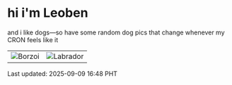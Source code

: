 # hi i'm Leoben

and i like dogs—so have some random dog pics that change whenever my CRON feels like it

|  |  |
|--------|----------|
| ![Borzoi](https://random-dog-vercel.vercel.app/api/random-borzoi?v=1757407733) | ![Labrador](https://random-dog-vercel.vercel.app/api/random-labrador?v=1757407733) |

Last updated: 2025-09-09 16:48 PHT
